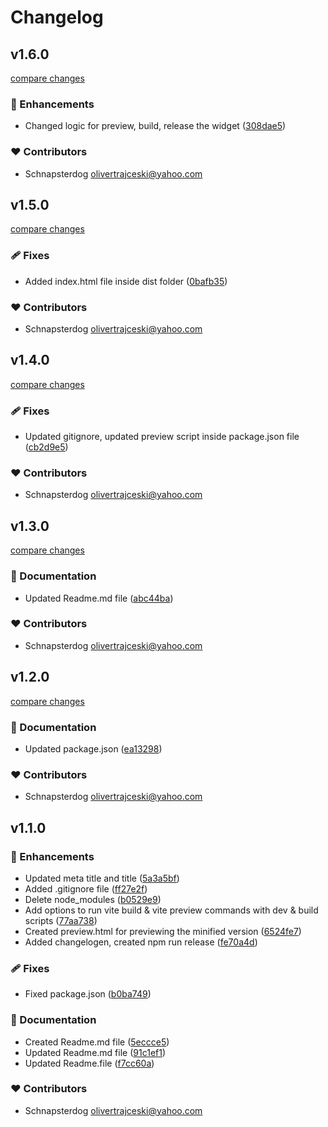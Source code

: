 
# Changelog



## v1.6.0

[compare changes](https://github.com/SchnapsterDog/embeddable-e-commerce-widget/compare/v1.5.0...v1.6.0)

### 🚀 Enhancements

- Changed logic for preview, build, release the widget ([308dae5](https://github.com/SchnapsterDog/embeddable-e-commerce-widget/commit/308dae5))

### ❤️ Contributors

- Schnapsterdog <olivertrajceski@yahoo.com>

## v1.5.0

[compare changes](https://github.com/SchnapsterDog/embeddable-e-commerce-widget/compare/v1.4.0...v1.5.0)

### 🩹 Fixes

- Added index.html file inside dist folder ([0bafb35](https://github.com/SchnapsterDog/embeddable-e-commerce-widget/commit/0bafb35))

### ❤️ Contributors

- Schnapsterdog <olivertrajceski@yahoo.com>

## v1.4.0

[compare changes](https://github.com/SchnapsterDog/embeddable-e-commerce-widget/compare/v1.3.0...v1.4.0)

### 🩹 Fixes

- Updated gitignore, updated preview script inside package.json file ([cb2d9e5](https://github.com/SchnapsterDog/embeddable-e-commerce-widget/commit/cb2d9e5))

### ❤️ Contributors

- Schnapsterdog <olivertrajceski@yahoo.com>

## v1.3.0

[compare changes](https://github.com/SchnapsterDog/embeddable-e-commerce-widget/compare/v1.2.0...v1.3.0)

### 📖 Documentation

- Updated Readme.md file ([abc44ba](https://github.com/SchnapsterDog/embeddable-e-commerce-widget/commit/abc44ba))

### ❤️ Contributors

- Schnapsterdog <olivertrajceski@yahoo.com>

## v1.2.0

[compare changes](https://github.com/SchnapsterDog/embeddable-e-commerce-widget/compare/v1.1.0...v1.2.0)

### 📖 Documentation

- Updated package.json ([ea13298](https://github.com/SchnapsterDog/embeddable-e-commerce-widget/commit/ea13298))

### ❤️ Contributors

- Schnapsterdog <olivertrajceski@yahoo.com>

## v1.1.0


### 🚀 Enhancements

- Updated meta title and title ([5a3a5bf](https://github.com/SchnapsterDog/embeddable-e-commerce-widget/commit/5a3a5bf))
- Added .gitignore file ([ff27e2f](https://github.com/SchnapsterDog/embeddable-e-commerce-widget/commit/ff27e2f))
- Delete node_modules ([b0529e9](https://github.com/SchnapsterDog/embeddable-e-commerce-widget/commit/b0529e9))
- Add options to run vite build & vite preview commands with dev & build scripts ([77aa738](https://github.com/SchnapsterDog/embeddable-e-commerce-widget/commit/77aa738))
- Created preview.html for previewing the minified version ([6524fe7](https://github.com/SchnapsterDog/embeddable-e-commerce-widget/commit/6524fe7))
- Added changelogen, created npm run release ([fe70a4d](https://github.com/SchnapsterDog/embeddable-e-commerce-widget/commit/fe70a4d))

### 🩹 Fixes

- Fixed package.json ([b0ba749](https://github.com/SchnapsterDog/embeddable-e-commerce-widget/commit/b0ba749))

### 📖 Documentation

- Created Readme.md file ([5eccce5](https://github.com/SchnapsterDog/embeddable-e-commerce-widget/commit/5eccce5))
- Updated Readme.md file ([91c1ef1](https://github.com/SchnapsterDog/embeddable-e-commerce-widget/commit/91c1ef1))
- Updated Readme.file ([f7cc60a](https://github.com/SchnapsterDog/embeddable-e-commerce-widget/commit/f7cc60a))

### ❤️ Contributors

- Schnapsterdog <olivertrajceski@yahoo.com>

